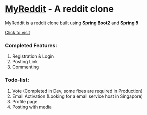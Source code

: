 # [MyReddit](http://myreddit-env.y2nifjhptb.us-east-2.elasticbeanstalk.com/) - A reddit clone 

MyReddit is a reddit clone built using **Spring Boot2** and **Spring 5**

[Click to visit](http://myreddit-env.y2nifjhptb.us-east-2.elasticbeanstalk.com/)

### Completed Features:

1. Registration & Login
2. Posting Link
3. Commenting

### Todo-list:

1. Vote (Completed in Dev, some fixes are required in Production)
2. Email Activation (Looking for a email service host in Singapore)
3. Profile page
4. Posting with media
